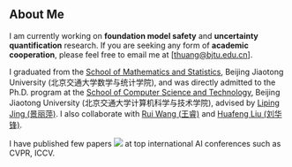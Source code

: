 ## About Me

I am currently working on **foundation model safety** and **uncertainty quantification** research. If you are seeking any form of **academic cooperation**, please feel free to email me at [thuang@bjtu.edu.cn].

I graduated from the [School of Mathematics and Statistics](https://soms.bjtu.edu.cn/index.htm), Beijing Jiaotong University (北京交通大学数学与统计学院), and was directly admitted to the Ph.D. program at the [School of Computer Science and Technology](https://cs.bjtu.edu.cn/index.htm), Beijing Jiaotong University (北京交通大学计算机科学与技术学院), advised by [Liping Jing (景丽萍)](https://faculty.bjtu.edu.cn/8249/). I also collaborate with [Rui Wang (王睿)](https://faculty.bjtu.edu.cn/9588/) and [Huafeng Liu (刘华锋)](https://faculty.bjtu.edu.cn/10087/).

I have published few papers <a href='https://scholar.google.com/citations?user=t6EahAsAAAAJ'><img src="https://img.shields.io/endpoint?logo=Google%20Scholar&url=https%3A%2F%2Fcdn.jsdelivr.net%2Fgh%2FHT86159%2FHT86159.github.io@google-scholar-stats%2Fgs_data_shieldsio.json&labelColor=f6f6f6&color=9cf&style=flat&label=citations"></a> at top international AI conferences such as CVPR, ICCV.